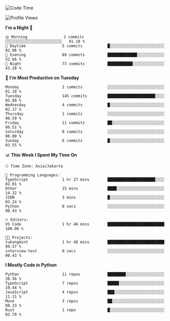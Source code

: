 <!--START_SECTION:waka-->
![Code Time](http://img.shields.io/badge/Code%20Time-1%2C719%20hrs%2031%20mins-blue)

![Profile Views](http://img.shields.io/badge/Profile%20Views-1-blue)

**I'm a Night 🦉** 

```text
🌞 Morning                2 commits           ░░░░░░░░░░░░░░░░░░░░░░░░░   01.18 % 
🌆 Daytime                5 commits           █░░░░░░░░░░░░░░░░░░░░░░░░   02.96 % 
🌃 Evening                89 commits          █████████████░░░░░░░░░░░░   52.66 % 
🌙 Night                  73 commits          ███████████░░░░░░░░░░░░░░   43.20 % 
```
📅 **I'm Most Productive on Tuesday** 

```text
Monday                   2 commits           ░░░░░░░░░░░░░░░░░░░░░░░░░   01.18 % 
Tuesday                  145 commits         █████████████████████░░░░   85.80 % 
Wednesday                4 commits           █░░░░░░░░░░░░░░░░░░░░░░░░   02.37 % 
Thursday                 1 commits           ░░░░░░░░░░░░░░░░░░░░░░░░░   00.59 % 
Friday                   11 commits          ██░░░░░░░░░░░░░░░░░░░░░░░   06.51 % 
Saturday                 0 commits           ░░░░░░░░░░░░░░░░░░░░░░░░░   00.00 % 
Sunday                   6 commits           █░░░░░░░░░░░░░░░░░░░░░░░░   03.55 % 
```


📊 **This Week I Spent My Time On** 

```text
🕑︎ Time Zone: Asia/Jakarta

💬 Programming Languages: 
TypeScript               1 hr 27 mins        █████████████████████░░░░   82.01 % 
Other                    15 mins             ████░░░░░░░░░░░░░░░░░░░░░   14.32 % 
JSON                     3 mins              █░░░░░░░░░░░░░░░░░░░░░░░░   03.24 % 
Python                   0 secs              ░░░░░░░░░░░░░░░░░░░░░░░░░   00.43 % 

🔥 Editors: 
VS Code                  1 hr 46 mins        █████████████████████████   100.00 % 

🐱‍💻 Projects: 
tukangmint               1 hr 46 mins        █████████████████████████   99.57 % 
interview-test           0 secs              ░░░░░░░░░░░░░░░░░░░░░░░░░   00.43 % 
```

**I Mostly Code in Python** 

```text
Python                   11 repos            ████████░░░░░░░░░░░░░░░░░   30.56 % 
TypeScript               7 repos             █████░░░░░░░░░░░░░░░░░░░░   19.44 % 
JavaScript               4 repos             ███░░░░░░░░░░░░░░░░░░░░░░   11.11 % 
Move                     3 repos             ██░░░░░░░░░░░░░░░░░░░░░░░   08.33 % 
Rust                     1 repo              █░░░░░░░░░░░░░░░░░░░░░░░░   02.78 % 
```




<!--END_SECTION:waka-->
